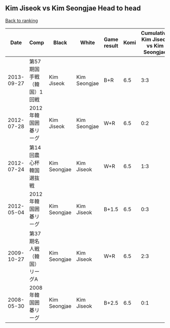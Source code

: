 ## Kim Jiseok vs Kim Seongjae Head to head

[Back to ranking](../../index.md)




| **Date** | **Comp** | **Black** | **White** | **Game result** | **Komi** | **Cumulative Kim Jiseok vs Kim Seongjae** | **Kim Jiseok streak** | **Kim Seongjae streak** | 
| --- | --- | --- | --- | --- | --- | --- | --- | --- |
| 2013-09-27 | 第57期国手戦（韓国）1回戦 | Kim Jiseok | Kim Seongjae | B+R | 6.5 | 3:3 | 3 | 0 | 
| 2012-07-28 | 2012年韓国囲碁リーグ | Kim Jiseok | Kim Seongjae | W+R | 6.5 | 0:2 | 0 | 2 | 
| 2012-07-24 | 第14回農心杯韓国選抜戦 | Kim Seongjae | Kim Jiseok | W+R | 6.5 | 1:3 | 1 | 0 | 
| 2012-05-04 | 2012年韓国囲碁リーグ | Kim Seongjae | Kim Jiseok | B+1.5 | 6.5 | 0:3 | 0 | 3 | 
| 2009-10-27 | 第37期名人戦（韓国）リーグA | Kim Seongjae | Kim Jiseok | W+R | 6.5 | 2:3 | 2 | 0 | 
| 2008-05-30 | 2008年韓国囲碁リーグ | Kim Seongjae | Kim Jiseok | B+2.5 | 6.5 | 0:1 | 0 | 1 |




